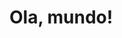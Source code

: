 <!DOCTYPE html>
<html>
  <head>
    <title>Meu projeto</title>
  </head>
  <body>
    <h1>Ola, mundo!</h1>
  </body>
</html>  

